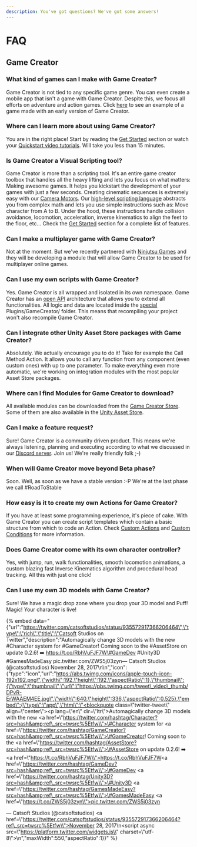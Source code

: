 ```yaml
---
description: You've got questions? We've got some answers!
---
```


# FAQ

## Game Creator

### What kind of games can I make with Game Creator?

Game Creator is not tied to any specific game genre. You can even create a mobile app that isn't a game with Game Creator. Despite this, we focus all efforts on adventure and action games. Click [here](https://catsoftstudios.itch.io/the-investigation) to see an example of a game made with an early version of Game Creator.

### Where can I learn more about using Game Creator?

You are in the right place! Start by reading the [Get Started](quickstart/get-started.md) section or watch your [Quickstart video tutorials](https://www.youtube.com/watch?v=IG8GXAAih2Q&list=PL7FyK0gfdpCbxMrWIV9B2xQiExkiZbpa5). Will take you less than 15 minutes.

### Is Game Creator a Visual Scripting tool?

Game Creator is more than a scripting tool. It's an entire game creator toolbox that handles all the heavy lifting and lets you focus on what matters: Making awesome games. It helps you kickstart the development of your games with just a few seconds. Creating cinematic sequences is extremely easy with our [Camera Motors](game-creator/components/camera/). Our [high-level scripting language](game-creator/components/actions.md) abstracts you from complex math and lets you use simple instructions such as: Move character from A to B. Under the hood, these instructions handle collision avoidance, locomotion, acceleration, inverse kinematics to align the feet to the floor, etc... Check the [Get Started](quickstart/get-started.md) section for a complete list of features.

### Can I make a multiplayer game with Game Creator?

Not at the moment. But we've recently partnered with [Ninjutsu Games](https://assetstore.unity.com/publishers/3171) and they will be developing a module that will allow Game Creator to be used for multiplayer online games.

### Can I use my own scripts with Game Creator?

Yes. Game Creator is all wrapped and isolated in its own namespace. Game Creator has an [open API](game-creator/game-creator-api/) architecture that allows you to extend all functionalities. All logic and data are located inside the [special](https://docs.unity3d.com/Manual/SpecialFolders.html) Plugins/GameCreator/ folder. This means that recompiling your project won't also recompile Game Creator.

### Can I integrate other Unity Asset Store packages with Game Creator?

Absolutely. We actually encourage you to do it! Take for example the Call Method Action. It allows you to call any function from any component \(even custom ones\) with up to one parameter. To make everything even more automatic, we're working on integration modules with the most popular Asset Store packages.

### Where can I find Modules for Game Creator to download?

All available modules can be downloaded from the [Game Creator Store](https://store.gamecreator.io). Some of them are also available in the [Unity Asset Store](https://assetstore.unity.com/).

### Can I make a feature request?

Sure! Game Creator is a community driven product. This means we're always listening, planning and executing according to what we discussed in our [Discord server](https://discord.gg/nzN8z5e). Join us! We're really friendly folk ;-\)

### When will Game Creator move beyond Beta phase?

Soon. Well, as soon as we have a stable version :-P We're at the last phase we call \#RoadToStable

### How easy is it to create my own Actions for Game Creator?

If you have at least some programming experience, it's piece of cake. With Game Creator you can create script templates which contain a basic structure from which to code an Action. Check [Custom Actions](game-creator/game-creator-api/custom-actions.md) and [Custom Conditions](game-creator/game-creator-api/custom-conditions.md) for more information.

### Does Game Creator come with its own character controller?

Yes, with jump, run, walk functionalities, smooth locomotion animations, a custom blazing fast Inverse Kinematics algorithm and procedural head tracking. All this with just one click!

### Can I use my own 3D models with Game Creator?

Sure! We have a magic drop zone where you drop your 3D model and Puff! Magic! Your character is live!

{% embed data="{\"url\":\"https://twitter.com/catsoftstudios/status/935572917366206464\",\"type\":\"rich\",\"title\":\"Catsoft Studios on Twitter\",\"description\":\"Automagically change 3D models with the new \#Character system for \#GameCreator! Coming soon to the \#AssetStore on update 0.2.6! ➡️ https://t.co/RbhVuFJF7W\#GameDev \#Unity3D \#GamesMadeEasy pic.twitter.com/ZWS5j03zyn— Catsoft Studios \(@catsoftstudios\) November 28, 2017\n\n\",\"icon\":{\"type\":\"icon\",\"url\":\"https://abs.twimg.com/icons/apple-touch-icon-192x192.png\",\"width\":192,\"height\":192,\"aspectRatio\":1},\"thumbnail\":{\"type\":\"thumbnail\",\"url\":\"https://pbs.twimg.com/tweet\_video\_thumb/DPvR-ErWAAEM4EE.jpg\",\"width\":640,\"height\":336,\"aspectRatio\":0.525},\"embed\":{\"type\":\"app\",\"html\":\"<blockquote class=\\"twitter-tweet\\" align=\\"center\\"><p lang=\\"en\\" dir=\\"ltr\\">Automagically change 3D models with the new <a href=\\"https://twitter.com/hashtag/Character?src=hash&amp;ref\_src=twsrc%5Etfw\\">\#Character</a> system for <a href=\\"https://twitter.com/hashtag/GameCreator?src=hash&amp;ref\_src=twsrc%5Etfw\\">\#GameCreator</a>! Coming soon to the <a href=\\"https://twitter.com/hashtag/AssetStore?src=hash&amp;ref\_src=twsrc%5Etfw\\">\#AssetStore</a> on update 0.2.6! ➡️ <a href=\\"https://t.co/RbhVuFJF7W\\">https://t.co/RbhVuFJF7W</a><a href=\\"https://twitter.com/hashtag/GameDev?src=hash&amp;ref\_src=twsrc%5Etfw\\">\#GameDev</a> <a href=\\"https://twitter.com/hashtag/Unity3D?src=hash&amp;ref\_src=twsrc%5Etfw\\">\#Unity3D</a> <a href=\\"https://twitter.com/hashtag/GamesMadeEasy?src=hash&amp;ref\_src=twsrc%5Etfw\\">\#GamesMadeEasy</a> <a href=\\"https://t.co/ZWS5j03zyn\\">pic.twitter.com/ZWS5j03zyn</a></p>&mdash; Catsoft Studios \(@catsoftstudios\) <a href=\\"https://twitter.com/catsoftstudios/status/935572917366206464?ref\_src=twsrc%5Etfw\\">November 28, 2017</a></blockquote>\n<script async src=\\"https://platform.twitter.com/widgets.js\\" charset=\\"utf-8\\"></script>\n\",\"maxWidth\":550,\"aspectRatio\":1}}" %}



